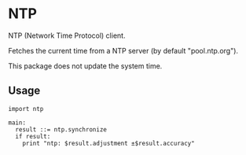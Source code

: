 # NTP

NTP (Network Time Protocol) client.

Fetches the current time from a NTP server (by default "pool.ntp.org").

This package does not update the system time.

## Usage

```
import ntp

main:
  result ::= ntp.synchronize
  if result:
    print "ntp: $result.adjustment ±$result.accuracy"
```
